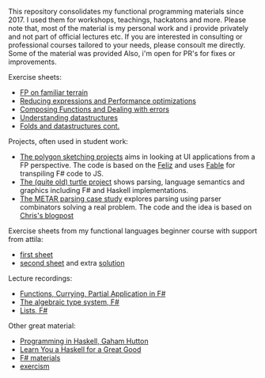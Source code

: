 This repository consolidates my functional programming materials since 2017. I used them for workshops, teachings, hackatons and more. Please note that, most of the material is my personal work and i provide privately and not part of official lectures etc. If you are interested in consulting or professional courses tailored to your needs, please consoult me directly. Some of the material was provided  Also, i'm open for PR's for fixes or improvements.

Exercise sheets:
- [FP on familiar terrain](./exercise-sheets/1/exercise.pdf)
- [Reducing expressions and Performance optimizations](./exercise-sheets/2/exercise.pdf)
- [Composing Functions and Dealing with errors](./exercise-sheets/3/exercise.pdf)
- [Understanding datastructures](./exercise-sheets/4/exercise.pdf)
- [Folds and datastructures cont.](./exercise-sheets/5/exercise.pdf)

Projects, often used in student work:
- [The polygon sketching projects](https://github.com/haraldsteinlechner/polygon-sketching-project) aims in looking at UI applications from a FP perspective. The code is based on the [Feliz](https://github.com/Zaid-Ajaj/Feliz) and uses [Fable](http://fable.io/) for transpiling F# code to JS.
- [The (quite old) turtle project](./turtle-project/) shows parsing, language semantics and graphics including F# and Haskell implementations.
- [The METAR parsing case study](./parsing/) explores parsing using parser combinators solving a real problem. The code and the idea is based on [Chris's blogpost](https://entropicthoughts.com/parser-combinators-parsing-for-haskell-beginners)

Exercise sheets from my functional languages beginner course with support from attila:
- [first sheet](./beginners-course/1.pdf)
- [second sheet](./beginners-course/2.pdf) and extra [solution](beginners-course/lists-solutions.fsx)

Lecture recordings:
- [Functions, Currying, Partial Application in F#](https://www.youtube.com/watch?v=2gppspHEnT0)
- [The algebraic type system, F#](https://www.youtube.com/watch?v=c_32M4IAQkE)
- [Lists, F#](https://www.youtube.com/watch?v=DCvTbQc2f4E)

Other great material:
- [Programming in Haskell, Gaham Hutton](https://people.cs.nott.ac.uk/pszgmh/pih.html)
- [Learn You a Haskell for a Great Good](https://learnyouahaskell.com/)
- [F# materials](https://fsharp.org/learn/)
- [exercism](https://exercism.org/tracks/fsharp)